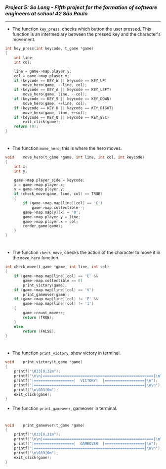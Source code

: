 ### _Project 5: So Long - Fifth project for the formation of software engineers at school 42 São Paulo_

---

- The function `key_press`, checks which button the user pressed. This function is an intermediary between the pressed key and the character's movement.

```c
int	key_press(int keycode, t_game *game)
{
	int	line;
	int	col;

	line = game->map.player.y;
	col = game->map.player.x;
	if (keycode == KEY_W || keycode == KEY_UP)
		move_hero(game, --line, col);
	if (keycode == KEY_A || keycode == KEY_LEFT)
		move_hero(game, line, --col);
	if (keycode == KEY_S || keycode == KEY_DOWN)
		move_hero(game, ++line, col);
	if (keycode == KEY_D || keycode == KEY_RIGHT)
		move_hero(game, line, ++col);
	if (keycode == KEY_Q || keycode == KEY_ESC)
		exit_click(game);
	return (0);
}
```
<h1></h1>

- The function `move_hero`, this is where the hero moves.

```c
void	move_hero(t_game *game, int line, int col, int keycode)
{
	int	x;
	int	y;

	game->map.player_side = keycode;
	x = game->map.player.x;
	y = game->map.player.y;
	if (check_move(game, line, col) == TRUE)
	{
		if (game->map.map[line][col] == 'C')
			game->map.collectible--;
		game->map.map[y][x] = '0';
		game->map.player.y = line;
		game->map.player.x = col;
		render_game(game);
	}
}
```
<h1></h1>

- The function `check_move`, checks the action of the character to move it in the `move_hero` function.

```c
int	check_move(t_game *game, int line, int col)
{
	if (game->map.map[line][col] == 'E' &&
		game->map.collectible == 0)
		print_victory(game);
	if (game->map.map[line][col] == 'V')
		print_gameover(game);
	if (game->map.map[line][col] != 'E' &&
		game->map.map[line][col] != '1')
	{
		game->count_move++;
		return (TRUE);
	}
	else
		return (FALSE);
}
```

<h1></h1>

- The function `print_victory`, show victory in terminal.

```c
void	print_victory(t_game *game)
{
	printf("\033[0;32m");
	printf("\n\n|==================================================|\n");
	printf("|==================|  VICTORY!  |==================|\n");
	printf("|==================================================|\n\n");
	printf("\n\033[0m");
	exit_click(game);
}
```

- The function `print_gameover`, gameover in terminal.
<h1></h1>

```c
void	print_gameover(t_game *game)
{
	printf("\033[0;31m");
	printf("\n\n|==================================================|\n");
	printf("|==================|  GAMEOVER  |==================|\n");
	printf("|==================================================|\n\n");
	printf("\n\033[0m");
	exit_click(game);
}
```